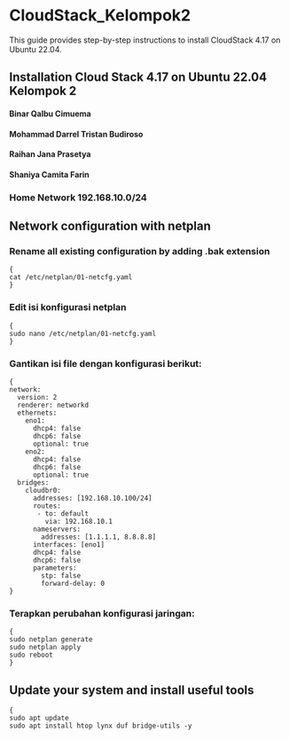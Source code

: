 # CloudStack_Kelompok2
This guide provides step-by-step instructions to install CloudStack 4.17 on Ubuntu 22.04.

## Installation Cloud Stack 4.17 on Ubuntu 22.04 Kelompok 2
#### Binar Qalbu Cimuema
#### Mohammad Darrel Tristan Budiroso
#### Raihan Jana Prasetya
#### Shaniya Camita Farin
### Home Network 192.168.10.0/24

## Network configuration with netplan
### Rename all existing configuration by adding .bak extension
```
{
cat /etc/netplan/01-netcfg.yaml
}
```
### Edit isi konfigurasi netplan
```
{
sudo nano /etc/netplan/01-netcfg.yaml
}
```
### Gantikan isi file dengan konfigurasi berikut:
```
{
network:
  version: 2
  renderer: networkd
  ethernets:
    eno1:
      dhcp4: false
      dhcp6: false
      optional: true
    eno2:
      dhcp4: false
      dhcp6: false
      optional: true
  bridges:
    cloudbr0:
      addresses: [192.168.10.100/24]
      routes:
       - to: default
         via: 192.168.10.1
      nameservers:
        addresses: [1.1.1.1, 8.8.8.8]
      interfaces: [eno1]
      dhcp4: false
      dhcp6: false
      parameters:
        stp: false
        forward-delay: 0
}
```
### Terapkan perubahan konfigurasi jaringan:
```
{
sudo netplan generate
sudo netplan apply
sudo reboot
}
```
## Update your system and install useful tools
```
{
sudo apt update
sudo apt install htop lynx duf bridge-utils -y
```
